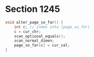 # Section 1245

```c << Declare subprocedures for |prefixed_command| >>+=
void alter_page_so_far() {
    int c; // index into |page_so_far|
    c = cur_chr;
    scan_optional_equals();
    scan_normal_dimen;
    page_so_far[c] = cur_val;
}
```
